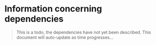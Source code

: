 # Information concerning dependencies

> This is a todo, the dependencies have not yet been described. This document
> will auto-update as time progresses...
